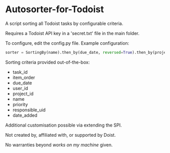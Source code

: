 # Autosorter-for-Todoist

A script sorting all Todoist tasks by configurable criteria.

Requires a Todoist API key in a 'secret.txt' file in the main folder.

To configure, edit the config.py file.
Example configuration: 
```python
sorter = SortingBy(name).then_by(due_date, reversed=True).then_by(project_id)
```

Sorting criteria provided out-of-the-box:
 -  task_id
 -  item_order
 -  due_date
 -  user_id
 -  project_id
 -  name
 -  priority
 -  responsible_uid
 -  date_added
 
Additional customisation possible via extending the SPI.

Not created by, affiliated with, or supported by Doist.

No warranties beyond *works on my machine* given.
